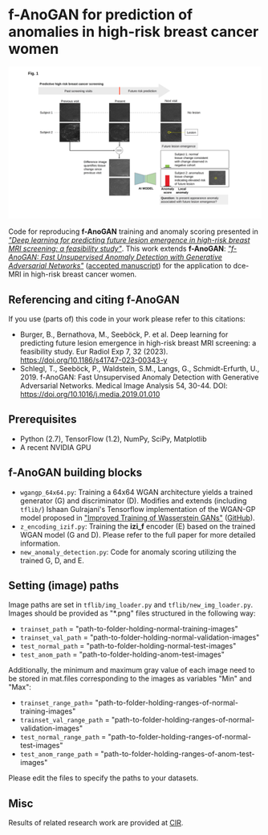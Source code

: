 f-AnoGAN for prediction of anomalies in high-risk breast cancer women
===================================================================

![Overview](Figure1.jpg)

Code for reproducing **f-AnoGAN** training and anomaly scoring presented in [*"Deep learning for predicting future lesion emergence in high-risk breast MRI screening: a feasibility study"*](https://eurradiolexp.springeropen.com/articles/10.1186/s41747-023-00343-y). This work extends **f-AnoGAN**: [*"f-AnoGAN: Fast Unsupervised Anomaly Detection with Generative Adversarial Networks"*](https://www.sciencedirect.com/science/article/abs/pii/S1361841518302640) ([accepted manuscript](https://github.com/tSchlegl/f-AnoGAN/blob/master/paper/f-AnoGAN.pdf)) for the application to dce-MRI in high-risk breast cancer women.


## Referencing and citing f-AnoGAN
If you use (parts of) this code in your work please refer to this citations:

- Burger, B., Bernathova, M., Seeböck, P. et al. Deep learning for predicting future lesion emergence in high-risk breast MRI screening: a feasibility study. Eur Radiol Exp 7, 32 (2023). https://doi.org/10.1186/s41747-023-00343-y
- Schlegl, T., Seeböck, P., Waldstein, S.M., Langs, G., Schmidt-Erfurth, U., 2019. f-AnoGAN: Fast Unsupervised Anomaly Detection with Generative Adversarial Networks. Medical Image Analysis 54, 30-44. DOI: https://doi.org/10.1016/j.media.2019.01.010


## Prerequisites

- Python (2.7), TensorFlow (1.2), NumPy, SciPy, Matplotlib
- A recent NVIDIA GPU

## f-AnoGAN building blocks

- `wgangp_64x64.py`: Training a 64x64 WGAN architecture yields a trained generator (G) and discriminator (D). Modifies and extends (including `tflib/`) Ishaan Gulrajani's Tensorflow implementation of the WGAN-GP model proposed in ["Improved Training of Wasserstein GANs"](https://arxiv.org/abs/1704.00028) ([GitHub](https://github.com/igul222/improved_wgan_training)).
- `z_encoding_izif.py`: Training the **izi_f** encoder (E) based on the trained WGAN model (G and D). Please refer to the full paper for more detailed information.
- `new_anomaly_detection.py`: Code for anomaly scoring utilizing the trained G, D, and E.


## Setting (image) paths

Image paths are set in `tflib/img_loader.py` and `tflib/new_img_loader.py`. Images should be provided as "*.png" files structured in the following way:
- `trainset_path`     = "path-to-folder-holding-normal-training-images"
- `trainset_val_path` = "path-to-folder-holding-normal-validation-images"
- `test_normal_path`  = "path-to-folder-holding-normal-test-images"
- `test_anom_path`    = "path-to-folder-holding-anom-test-images"

Additionally, the minimum and maximum gray value of each image need to be stored in mat.files corresponding to the images as variables "Min" and "Max":
- `trainset_range_path`= "path-to-folder-holding-ranges-of-normal-training-images"
- `trainset_val_range_path` = "path-to-folder-holding-ranges-of-normal-validation-images"
- `test_normal_range_path` = "path-to-folder-holding-ranges-of-normal-test-images"
- `test_anom_range_path` = "path-to-folder-holding-ranges-of-anom-test-images"

Please edit the files to specify the paths to your datasets.


## Misc

Results of related research work are provided at [CIR](https://radnuk-prod.meduniwien.ac.at/unsere-abteilungen/computational-imaging-research-lab-cir/computational-imaging-research-lab-research/cir-anomaly-detection-and-unsupervised-learning/).
